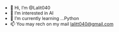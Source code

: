 - 👋 Hi, I’m @Lalit040
- 👀 I’m interested in AI
- 🌱 I’m currently learning ...Python
- 📫 You may rech on my mail lalitt040@gmail.com

<!---
Lalit040/Lalit040 is a ✨ special ✨ repository because its `README.md` (this file) appears on your GitHub profile.
You can click the Preview link to take a look at your changes.
--->
